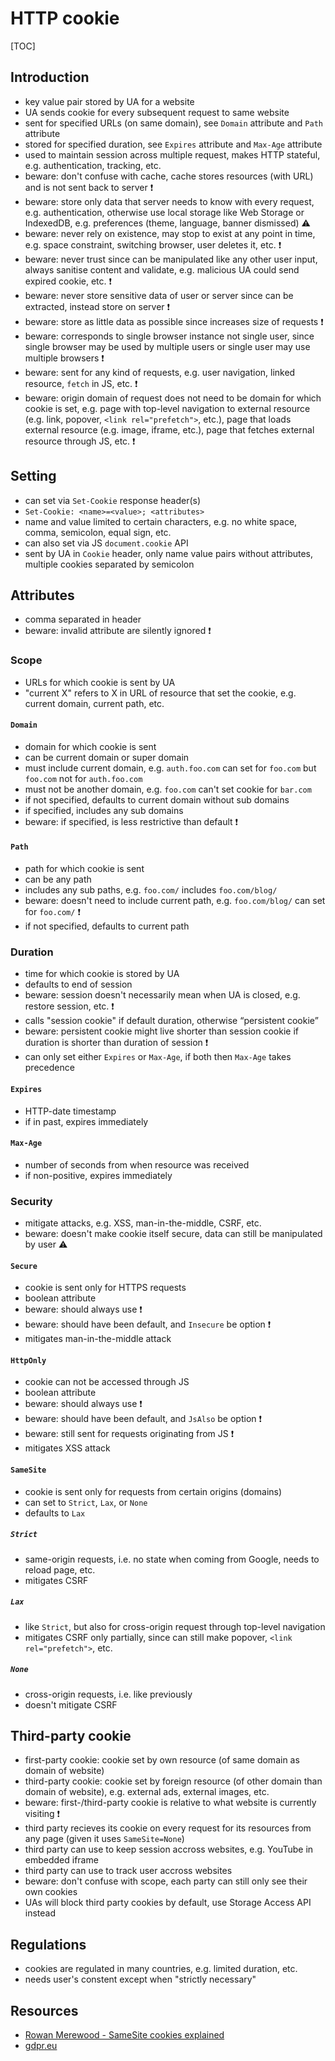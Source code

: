 # HTTP cookie

[TOC]



## Introduction

- key value pair stored by UA for a website
- UA sends cookie for every subsequent request to same website
- sent for specified URLs (on same domain), see `Domain` attribute and `Path` attribute
- stored for specified duration, see `Expires` attribute and `Max-Age` attribute
- used to maintain session across multiple request, makes HTTP stateful, e.g. authentication, tracking, etc.
- beware: don't confuse with cache, cache stores resources (with URL) and is not sent back to server ❗️
- beware: store only data that server needs to know with every request, e.g. authentication, otherwise use local storage like Web Storage or IndexedDB, e.g. preferences (theme, language, banner dismissed) ⚠️
- beware: never rely on existence, may stop to exist at any point in time, e.g. space constraint, switching browser, user deletes it, etc. ❗️
- beware: never trust since can be manipulated like any other user input, always sanitise content and validate, e.g. malicious UA could send expired cookie, etc. ❗️
- beware: never store sensitive data of user or server since can be extracted, instead store on server ❗️
- beware: store as little data as possible since increases size of requests ❗️
- beware: corresponds to single browser instance not single user, since single browser may be used by multiple users or single user may use multiple browsers ❗️
- beware: sent for any kind of requests, e.g. user navigation, linked resource, `fetch` in JS, etc. ❗️
- beware: origin domain of request does not need to be domain for which cookie is set, e.g. page with top-level navigation to external resource (e.g. link, popover, `<link rel="prefetch">`, etc.), page that loads external resource (e.g. image, iframe, etc.), page that fetches external resource through JS, etc. ❗️



## Setting

- can set via `Set-Cookie` response header(s)
- `Set-Cookie: <name>=<value>; <attributes>`
- name and value limited to certain characters, e.g. no white space, comma, semicolon, equal sign, etc.
- can also set via JS `document.cookie` API
- sent by UA in `Cookie` header, only name value pairs without attributes, multiple cookies separated by semicolon



## Attributes

- comma separated in header
- beware: invalid attribute are silently ignored ❗️

### Scope

- URLs for which cookie is sent by UA
- "current X" refers to X in URL of resource that set the cookie, e.g. current domain, current path, etc.

#### `Domain`

- domain for which cookie is sent
- can be current domain or super domain
- must include current domain, e.g. `auth.foo.com` can set for `foo.com` but `foo.com` not for `auth.foo.com`
- must not be another domain, e.g. `foo.com` can't set cookie for `bar.com`
- if not specified, defaults to current domain without sub domains
- if specified, includes any sub domains
- beware: if specified, is less restrictive than default ❗️

#### `Path`

- path for which cookie is sent
- can be any path
- includes any sub paths, e.g. `foo.com/` includes `foo.com/blog/`
- beware: doesn't need to include current path, e.g. `foo.com/blog/` can set for `foo.com/` ❗️
- if not specified, defaults to current path

### Duration

- time for which cookie is stored by UA
- defaults to end of session
- beware: session doesn't necessarily mean when UA is closed, e.g. restore session, etc. ❗️
- calls "session cookie" if default duration, otherwise “persistent cookie”
- beware: persistent cookie might live shorter than session cookie if duration is shorter than duration of session ❗️
- can only set either `Expires` or `Max-Age`, if both then `Max-Age` takes precedence

#### `Expires`

- HTTP-date timestamp
- if in past, expires immediately

#### `Max-Age`

- number of seconds from when resource was received
- if non-positive, expires immediately

### Security

- mitigate attacks, e.g. XSS, man-in-the-middle, CSRF, etc.
- beware: doesn't make cookie itself secure, data can still be manipulated by user ⚠️

#### `Secure`

- cookie is sent only for HTTPS requests
- boolean attribute
- beware: should always use ❗️
- beware: should have been default, and `Insecure` be option ❗️
- mitigates man-in-the-middle attack

#### `HttpOnly`

- cookie can not be accessed through JS
- boolean attribute
- beware: should always use ❗️
- beware: should have been default, and `JsAlso` be option ❗️
- beware: still sent for requests originating from JS ❗️
- mitigates XSS attack

#### `SameSite`

- cookie is sent only for requests from certain origins (domains)
- can set to `Strict`, `Lax`, or `None`
- defaults to `Lax`

##### `Strict`

- same-origin requests, i.e. no state when coming from Google, needs to reload page, etc.
- mitigates CSRF

##### `Lax`

- like `Strict`, but also for cross-origin request through top-level navigation
- mitigates CSRF only partially, since can still make popover, `<link rel="prefetch">`, etc.

##### `None`

- cross-origin requests, i.e. like previously
- doesn't mitigate CSRF



## Third-party cookie

- first-party cookie: cookie set by own resource (of same domain as domain of website)
- third-party cookie: cookie set by foreign resource (of other domain than domain of website), e.g. external ads, external images, etc.
- beware: first-/third-party cookie is relative to what website is currently visiting ❗️
- third party recieves its cookie on every request for its resources from any page (given it uses `SameSite=None`)
- third party can use to keep session accross websites, e.g. YouTube in embedded iframe
- third party can use to track user accross websites
- beware: don't confuse with scope, each party can still only see their own cookies
- UAs will block third party cookies by default, use Storage Access API instead



## Regulations

- cookies are regulated in many countries, e.g. limited duration, etc.
- needs user's constent except when "strictly necessary"



## Resources

- [Rowan Merewood - SameSite cookies explained](https://web.dev/samesite-cookies-explained/)
- [gdpr.eu](https://gdpr.eu/cookies/)